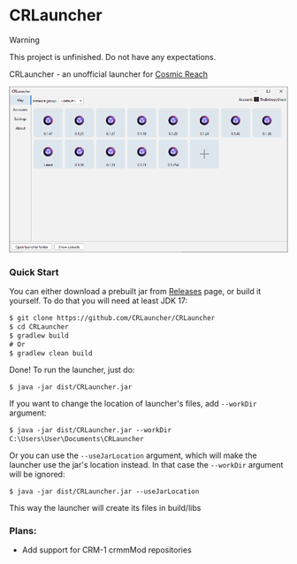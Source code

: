 # CRLauncher

> [!WARNING]  
> This project is unfinished. Do not have any expectations.

CRLauncher - an unofficial launcher for [Cosmic Reach](https://finalforeach.itch.io/cosmic-reach)

![Screenshot.png](images/Screenshot.png)

### Quick Start

You can either download a prebuilt jar from [Releases](https://github.com/CRLauncher/CRLauncher/releases) page, or build it yourself. To do that you will need at least JDK 17:
```shell
$ git clone https://github.com/CRLauncher/CRLauncher
$ cd CRLauncher
$ gradlew build
# Or 
$ gradlew clean build
```

Done! To run the launcher, just do:
```shell
$ java -jar dist/CRLauncher.jar
```

If you want to change the location of launcher's files, add `--workDir` argument:
```shell
$ java -jar dist/CRLauncher.jar --workDir C:\Users\User\Documents\CRLauncher
```

Or you can use the `--useJarLocation` argument, which will make the launcher use the jar's location instead. In that case the `--workDir` argument will be ignored:
```shell
$ java -jar dist/CRLauncher.jar --useJarLocation
```
This way the launcher will create its files in build/libs


### Plans:
 - Add support for CRM-1 crmmMod repositories